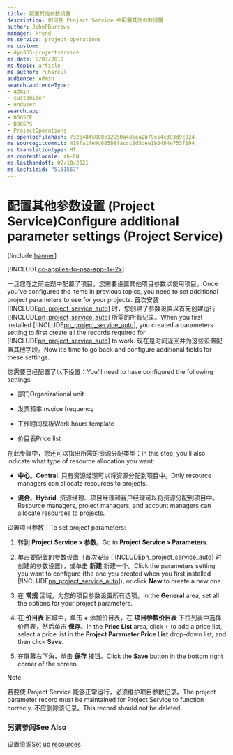 ```yaml
---
title: 配置其他参数设置
description: 如何在 Project Service 中配置其他参数设置
author: JohnPBurrows
manager: kfend
ms.service: project-operations
ms.custom:
- dyn365-projectservice
ms.date: 8/03/2018
ms.topic: article
ms.author: ruhercul
audience: Admin
search.audienceType:
- admin
- customizer
- enduser
search.app:
- D365CE
- D365PS
- ProjectOperations
ms.openlocfilehash: 73264845808e12950a48eea2b79e54c393d9c024
ms.sourcegitcommit: 418fa1fe9d605b8faccc2d5dee1b04b4e753f194
ms.translationtype: HT
ms.contentlocale: zh-CN
ms.lasthandoff: 02/10/2021
ms.locfileid: "5151557"
---
```

# <a name="configure-additional-parameter-settings-project-service"></a><span data-ttu-id="b453a-103">配置其他参数设置 (Project Service)</span><span class="sxs-lookup"><span data-stu-id="b453a-103">Configure additional parameter settings (Project Service)</span></span>

[!include [banner](../includes/psa-now-project-operations.md)]

[!INCLUDE[cc-applies-to-psa-app-1x-2x](../includes/cc-applies-to-psa-app-1x-2x.md)]

<span data-ttu-id="b453a-104">一旦您在之前主题中配置了项目，您需要设置其他项目参数以使用项目。</span><span class="sxs-lookup"><span data-stu-id="b453a-104">Once you’ve configured the items in previous topics, you need to set additional project parameters to use for your projects.</span></span> <span data-ttu-id="b453a-105">首次安装 [!INCLUDE[pn_project_service_auto](../includes/pn-project-service-auto.md)] 时，您创建了参数设置以首先创建运行 [!INCLUDE[pn_project_service_auto](../includes/pn-project-service-auto.md)] 所需的所有记录。</span><span class="sxs-lookup"><span data-stu-id="b453a-105">When you first installed [!INCLUDE[pn_project_service_auto](../includes/pn-project-service-auto.md)], you created a parameters setting to first create all the records required for [!INCLUDE[pn_project_service_auto](../includes/pn-project-service-auto.md)] to work.</span></span> <span data-ttu-id="b453a-106">现在是时间返回并为这些设置配置其他字段。</span><span class="sxs-lookup"><span data-stu-id="b453a-106">Now it’s time to go back and configure additional fields for these settings.</span></span>  
  
 <span data-ttu-id="b453a-107">您需要已经配置了以下设置：</span><span class="sxs-lookup"><span data-stu-id="b453a-107">You’ll need to have configured the following settings:</span></span>  
  
-   <span data-ttu-id="b453a-108">部门</span><span class="sxs-lookup"><span data-stu-id="b453a-108">Organizational unit</span></span>  
  
-   <span data-ttu-id="b453a-109">发票频率</span><span class="sxs-lookup"><span data-stu-id="b453a-109">Invoice frequency</span></span>  
  
-   <span data-ttu-id="b453a-110">工作时间模板</span><span class="sxs-lookup"><span data-stu-id="b453a-110">Work hours template</span></span>  
  
-   <span data-ttu-id="b453a-111">价目表</span><span class="sxs-lookup"><span data-stu-id="b453a-111">Price list</span></span>  
 
<span data-ttu-id="b453a-112">在此步骤中，您还可以指出所需的资源分配类型：</span><span class="sxs-lookup"><span data-stu-id="b453a-112">In this step, you’ll also indicate what type of resource allocation you want:</span></span>  
  
- <span data-ttu-id="b453a-113">**中心**。</span><span class="sxs-lookup"><span data-stu-id="b453a-113">**Central**.</span></span> <span data-ttu-id="b453a-114">只有资源经理可以将资源分配到项目中。</span><span class="sxs-lookup"><span data-stu-id="b453a-114">Only resource managers can allocate resources to projects.</span></span>  
  
- <span data-ttu-id="b453a-115">**混合**。</span><span class="sxs-lookup"><span data-stu-id="b453a-115">**Hybrid**.</span></span> <span data-ttu-id="b453a-116">资源经理、项目经理和客户经理可以将资源分配到项目中。</span><span class="sxs-lookup"><span data-stu-id="b453a-116">Resource managers, project managers, and account managers can allocate resources to projects.</span></span>  
  
 
<span data-ttu-id="b453a-117">设置项目参数：</span><span class="sxs-lookup"><span data-stu-id="b453a-117">To set project parameters:</span></span>  
  
1. <span data-ttu-id="b453a-118">转到 **Project Service > 参数**。</span><span class="sxs-lookup"><span data-stu-id="b453a-118">Go to **Project Service > Parameters**.</span></span>  
  
2. <span data-ttu-id="b453a-119">单击要配置的参数设置（首次安装 [!INCLUDE[pn_project_service_auto](../includes/pn-project-service-auto.md)] 时创建的参数设置），或单击 **新建** 新建一个。</span><span class="sxs-lookup"><span data-stu-id="b453a-119">Click the parameters setting you want to configure (the one you created when you first installed [!INCLUDE[pn_project_service_auto](../includes/pn-project-service-auto.md)]), or click **New** to create a new one.</span></span>  
  
3. <span data-ttu-id="b453a-120">在 **常规** 区域，为您的项目参数设置所有选项。</span><span class="sxs-lookup"><span data-stu-id="b453a-120">In the **General** area, set all the options for your project parameters.</span></span>  
  
4. <span data-ttu-id="b453a-121">在 **价目表** 区域中，单击 **+** 添加价目表，在 **项目参数价目表** 下拉列表中选择价目表，然后单击 **保存**。</span><span class="sxs-lookup"><span data-stu-id="b453a-121">In the **Price List** area, click **+** to add a price list, select a price list in the **Project Parameter Price List** drop-down list, and then click **Save**.</span></span>  
  
5. <span data-ttu-id="b453a-122">在屏幕右下角，单击 **保存** 按钮。</span><span class="sxs-lookup"><span data-stu-id="b453a-122">Click the **Save** button in the bottom right corner of the screen.</span></span>  

> [!NOTE]
> <span data-ttu-id="b453a-123">若要使 Project Service 能够正常运行，必须维护项目参数记录。</span><span class="sxs-lookup"><span data-stu-id="b453a-123">The project parameter record must be maintained for Project Service to function correcly.</span></span> <span data-ttu-id="b453a-124">不应删除该记录。</span><span class="sxs-lookup"><span data-stu-id="b453a-124">This record should not be deleted.</span></span>

### <a name="see-also"></a><span data-ttu-id="b453a-125">另请参阅</span><span class="sxs-lookup"><span data-stu-id="b453a-125">See Also</span></span>  
 [<span data-ttu-id="b453a-126">设置资源</span><span class="sxs-lookup"><span data-stu-id="b453a-126">Set up resources</span></span>](../psa/set-up-resources.md)

